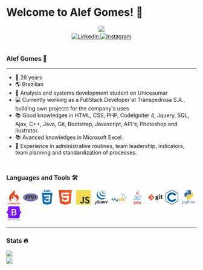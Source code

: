 <h1> Welcome to Alef Gomes! 🎉</h1>
<div id="header" align="center">
  <img src="https://media.giphy.com/media/M9gbBd9nbDrOTu1Mqx/giphy.gif" width="100"/>
<div id="badges">
  <a href="https://www.linkedin.com/in/alef-gomes-8b2950163" target="_blank">
    <img src="https://img.shields.io/badge/LinkedIn-blue?style=for-the-badge&logo=linkedin&logoColor=white" alt="LinkedIn"/>
  </a>
  <a href="https://www.instagram.com/alefpcj" target="_blank">
    <img src="https://img.shields.io/badge/Instagram-purple?style=for-the-badge&logo=instagram&logoColor=white" alt="Instagram"/>
  </a>
</div>
</div>

<br>
<h3> Alef Gomes 📌 </h3>
<hr>

+ 🎈 26 years
+ 🌎 Brazilian <br>
+ 🏫 Analysis and systems development student on Unicesumar <br>
+ 💻 Currently working as a FullStack Developer at Transpedrosa S.A., building own projects for the company's uses <br>
+ 📚 Good knowledges in HTML, CSS, PHP, CodeIgniter 4, Jquery, SQL, Ajax, C++, Java, Git, Bootstrap, Javascript, API's, Photoshop and Ilustrator.
+ 📚 Avanced knowledges in Microsoft Excel.
+ 👾 Experience in administrative routines, team leadership, indicators, team planning and standardization of processes.<br><br>
##
<h3> Languages and Tools 🛠️ </h3>
<div>
    <img src="https://github.com/devicons/devicon/blob/master/icons/codeigniter/codeigniter-plain-wordmark.svg" title="codeigniter" **alt="codeigniter" width="40" height="40"/>
    <img src="https://github.com/devicons/devicon/blob/master/icons/php/php-original.svg" title="php" **alt="php" width="40" height="40"/>
    <img src="https://github.com/devicons/devicon/blob/master/icons/css3/css3-plain-wordmark.svg"  title="CSS3" alt="CSS" width="40" height="40"/>&nbsp;
    <img src="https://github.com/devicons/devicon/blob/master/icons/html5/html5-original.svg" title="HTML5" alt="HTML" width="40" height="40"/>&nbsp;
    <img src="https://github.com/devicons/devicon/blob/master/icons/javascript/javascript-original.svg" title="JavaScript" alt="JavaScript" width="40" height="40"/>&nbsp;
    <img src="https://github.com/devicons/devicon/blob/master/icons/jquery/jquery-original-wordmark.svg" title="jquery" alt="jquery" width="40" height="40"/>&nbsp;
    <img src="https://github.com/devicons/devicon/blob/master/icons/mysql/mysql-original-wordmark.svg" title="MySQL"  alt="MySQL" width="40" height="40"/>&nbsp;
    <img src="https://github.com/devicons/devicon/blob/master/icons/java/java-original-wordmark.svg" title="Java" alt="Java" width="40" height="40"/>&nbsp;
    <img src="https://github.com/devicons/devicon/blob/master/icons/git/git-original-wordmark.svg" title="Git" **alt="Git" width="40" height="40"/>
    <img src="https://github.com/devicons/devicon/blob/master/icons/c/c-line.svg" title="C" **alt="C" width="40" height="40"/>
    <img src="https://github.com/devicons/devicon/blob/master/icons/python/python-original-wordmark.svg" title="python" **alt="python" width="40" height="40"/>
    <img src="https://github.com/devicons/devicon/blob/master/icons/bootstrap/bootstrap-original-wordmark.svg" title="bootstrap" **alt="bootstrap" width="40" height="40"/>
</div>
<hr>

<h3> Stats 🔥</h3>
<div align="start">
    <img src="http://github-readme-streak-stats.herokuapp.com?user=aleffgomes&theme=dark&hide_border=verdadeiro"/><br>
    <img src="https://github-readme-stats.vercel.app/api/top-langs/?username=aleffgomes&layout=compact&theme=dark"/>
</div>
  
